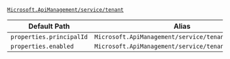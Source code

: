 [`Microsoft.ApiManagement/service/tenant`](https://docs.microsoft.com/en-us/azure/templates/microsoft.apimanagement/service/tenant)

| Default Path | Alias |
|---|---|
| `properties.principalId` | `Microsoft.ApiManagement/service/tenant/principalId` |
| `properties.enabled` | `Microsoft.ApiManagement/service/tenant/enabled` |

